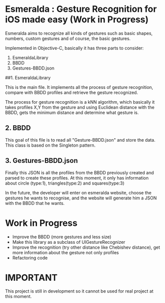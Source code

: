 Esmeralda : Gesture Recognition for iOS made easy (Work in Progress)
=========

Esmeralda aims to recognize all kinds of gestures such as basic shapes, numbers, custom gestures and of course, the basic gestures. 

Implemented in Objective-C, basically it has three parts to consider:

1. EsmeraldaLibrary
2. BBDD
3. Gestures-BBDD.json


##1. EsmeraldaLibrary

This is the main file. It implements all the process of gesture recognition, compare with BBDD profiles and retrieve the gesture recognized.

The process for gesture recognition is a kNN algorithm, which basically it takes profiles X,Y from the gesture and using Euclidean distance with the BBDD, gets the minimum distance and determine what gesture is.

## 2. BBDD

This goal of this file is to read all "Gesture-BBDD.json" and store the data. This class is based on the Singleton pattern.

## 3. Gestures-BBDD.json

Finally this JSON is all the profiles from the BBDD previously created and parsed to create these profiles. At this moment, it only has information about circle (type:1), triangles(type:2) and squares(type:3)

In the future, the developer will enter on esmeralda website, choose the gestures he wants to recognise, and the website will generate him a JSON with the BBDD that he wants.

Work in Progress
========

* Improve the BBDD (more gestures and less size)
* Make this library as a subclass of UIGestureRecognizer
* Improve the recognition (try other distance like Chebishev distance), get more information about the gesture not only profiles
* Refactoring code

# IMPORTANT

This project is still in development so it cannot be used for real project at this moment. 




